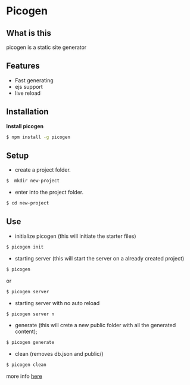 # Picogen

## What is this

picogen is a static site generator

## Features

- Fast generating
- ejs support
- live reload

## Installation

**Install picogen**

``` bash
$ npm install -g picogen
```

## Setup
- create a project folder.
``` bash
$  mkdir new-project
``` 
- enter into the project folder.
``` bash
$ cd new-project
``` 

## Use
- initialize picogen (this will initiate the starter files)
``` bash
$ picogen init
```
- starting server (this will start the server on a already created project)
``` bash
$ picogen
```
or
``` bash
$ picogen server
```
- starting server with no auto reload
``` bash
$ picogen server n
```
- generate (this will crete a new public folder with all the generated content);
``` bash
$ picogen generate
```
- clean (removes db.json and public/)
``` bash
$ picogen clean
```
more info [here](https://picogen.pages.dev)
